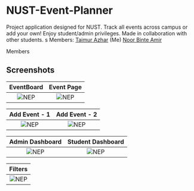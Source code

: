 # NUST-Event-Planner
Project application designed for NUST. Track all events across campus or add your own! Enjoy student/admin privileges. Made in collaboration with other students.
s
Members:
[Taimur Azhar](https://github.com/TaimurAzhar) (Me)
[Noor Binte Amir](https://github.com/NBAMIR)
<!-- [Hammad Aamer](https://github.com/madham32) -->

Members 

## Screenshots

EventBoard                  |  Event Page       
:-------------------------:|:-------------------------:
![NEP](screenshots/EventBoard.jpg?raw=true "NEP") |  ![NEP](screenshots/EventPage.jpg?raw=true "NEP")

Add Event - 1               |  Add Event - 2       
:-------------------------:|:-------------------------:
![NEP](screenshots/AddEvent.jpg?raw=true "NEP") |  ![NEP](screenshots/AddEvent-2.jpg?raw=true "NEP")

 Admin Dashboard        |  Student Dashboard
:-------------------------:|:-------------------------:
![NEP](screenshots/AdminDashboard.jpg?raw=true "NEP")|  ![NEP](screenshots/StudentDashboard.jpg?raw=true "NEP")

Filters        |  
:-------------------------:|
![NEP](screenshots/CategoryFilters.jpg?raw=true "NEP")|  
